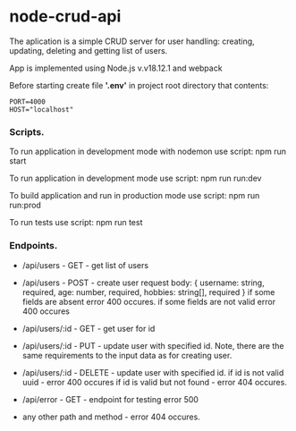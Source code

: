# node-crud-api
The aplication is a simple CRUD server for user handling:
  creating, updating, deleting and getting list of users.

App is implemented using Node.js v.v18.12.1 and webpack

Before starting create file **'.env'** in project root directory that contents:

    PORT=4000
    HOST="localhost"

### Scripts.  

To run application in development mode with nodemon use script:
    npm run start

To run application in development mode use script:
    npm run run:dev

To build application and run in production mode use script:
    npm run run:prod

To run tests use script:
    npm run test

### Endpoints.
 - /api/users - GET - get list of users
 - /api/users - POST - create user
request body: 
        {
          username: string, required,
          age: number, required,
          hobbies: string[], required
        }
if some fields are absent error 400 occures.
if some fields are not valid error 400 occures

 - /api/users/:id - GET - get user for id
 - /api/users/:id - PUT - update user with specified id. Note, there are the same requirements  to the input data as for creating user.
 - /api/users/:id - DELETE - update user with specified id.
if id is not valid uuid - error 400 occures
if id is valid but not found - error 404 occures.

 - /api/error - GET - endpoint for testing error 500

 - any other path and method - error 404 occures.
